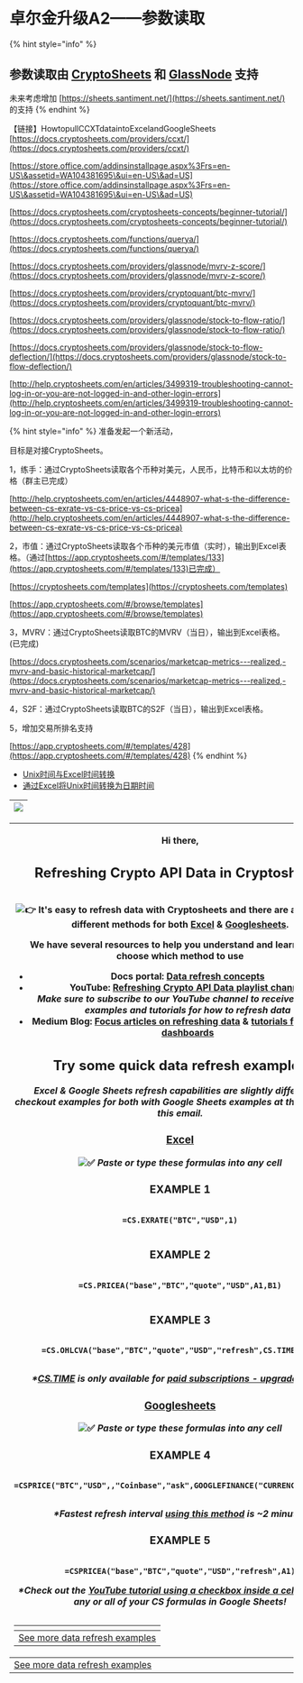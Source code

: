 # 卓尔金升级A2——参数读取

{% hint style="info" %}
## 参数读取由 [CryptoSheets](https://app.cryptosheets.com/) 和 [GlassNode](https://studio.glassnode.com/settings/api) 支持

未来考虑增加 [https://sheets.santiment.net/](https://sheets.santiment.net/) 的支持
{% endhint %}

【链接】HowtopullCCXTdataintoExcelandGoogleSheets [https://docs.cryptosheets.com/providers/ccxt/](https://docs.cryptosheets.com/providers/ccxt/)

[https://store.office.com/addinsinstallpage.aspx%3Frs=en-US\&assetid=WA104381695\&ui=en-US\&ad=US](https://store.office.com/addinsinstallpage.aspx%3Frs=en-US\&assetid=WA104381695\&ui=en-US\&ad=US)

[https://docs.cryptosheets.com/cryptosheets-concepts/beginner-tutorial/](https://docs.cryptosheets.com/cryptosheets-concepts/beginner-tutorial/)

[https://docs.cryptosheets.com/functions/querya/](https://docs.cryptosheets.com/functions/querya/)

[https://docs.cryptosheets.com/providers/glassnode/mvrv-z-score/](https://docs.cryptosheets.com/providers/glassnode/mvrv-z-score/)

[https://docs.cryptosheets.com/providers/cryptoquant/btc-mvrv/](https://docs.cryptosheets.com/providers/cryptoquant/btc-mvrv/)

[https://docs.cryptosheets.com/providers/glassnode/stock-to-flow-ratio/](https://docs.cryptosheets.com/providers/glassnode/stock-to-flow-ratio/)

[https://docs.cryptosheets.com/providers/glassnode/stock-to-flow-deflection/](https://docs.cryptosheets.com/providers/glassnode/stock-to-flow-deflection/)

[http://help.cryptosheets.com/en/articles/3499319-troubleshooting-cannot-log-in-or-you-are-not-logged-in-and-other-login-errors](http://help.cryptosheets.com/en/articles/3499319-troubleshooting-cannot-log-in-or-you-are-not-logged-in-and-other-login-errors)

{% hint style="info" %}
准备发起一个新活动，

目标是对接CryptoSheets。

1，练手：通过CryptoSheets读取各个币种对美元，人民币，比特币和以太坊的价格（群主已完成）

[http://help.cryptosheets.com/en/articles/4448907-what-s-the-difference-between-cs-exrate-vs-cs-price-vs-cs-pricea](http://help.cryptosheets.com/en/articles/4448907-what-s-the-difference-between-cs-exrate-vs-cs-price-vs-cs-pricea)

2，市值：通过CryptoSheets读取各个币种的美元市值（实时），输出到Excel表格。（通过[https://app.cryptosheets.com/#/templates/133](https://app.cryptosheets.com/#/templates/133)已完成）

[https://cryptosheets.com/templates](https://cryptosheets.com/templates)

[https://app.cryptosheets.com/#/browse/templates](https://app.cryptosheets.com/#/browse/templates)

3，MVRV：通过CryptoSheets读取BTC的MVRV（当日），输出到Excel表格。(已完成)

[https://docs.cryptosheets.com/scenarios/marketcap-metrics---realized,-mvrv-and-basic-historical-marketcap/](https://docs.cryptosheets.com/scenarios/marketcap-metrics---realized,-mvrv-and-basic-historical-marketcap/)

4，S2F：通过CryptoSheets读取BTC的S2F（当日），输出到Excel表格。

5，增加交易所排名支持

[https://app.cryptosheets.com/#/templates/428](https://app.cryptosheets.com/#/templates/428)
{% endhint %}

* [Unix时间与Excel时间转换](https://blog.csdn.net/flora\_zhl/article/details/73920260)
* [通过Excel将Unix时间转换为日期时间](https://www.it1352.com/2037257.html)

| ![](https://ci3.googleusercontent.com/proxy/mIahoxuhPjkwSlmSzsvmRrjoiF85TWP8\_HExCs5vLImyD0oAkHw9-8oy\_fyRI4VXzxF2MD8vrl3QvVnaxn6XqpySq1Sx6rrrg6eYK6901klaUQobxjZ3LP3Bf5-Gz440z6dQLNAj\_h1Va-e1t9vuU8XN=s0-d-e1-ft#https://cryptosheets.intercom-mail.com/i/o/163477801/e3239dd408a0f426c81e40be/File1573823790483) |
| ------------------------------------------------------------------------------------------------------------------------------------------------------------------------------------------------------------------------------------------------------------------------------------------------------------------- |

| <p>Hi there,</p><h2>Refreshing Crypto API Data in Cryptosheets</h2><p><br><img src="https://fonts.gstatic.com/s/e/notoemoji/14.0/1f449/72.png" alt="👉"> It's easy to refresh data with Cryptosheets and there are a number of different methods for both <a href="https://cryptosheets.intercom-clicks.com/via/e?ob=dpNFJpA05C1%2BKysb%2Fo1pR18Yi5tfaM2nMFyRNYlmmLOoc82brdXNDa6vfEAzEHeHMDAh%2BTXQexalwHMA3W9WmBKiPFG2ikAjCr0e09k1%2FAtZZCL2URqUQzu8ZgRirvb7ygAUugzu6xlf0oRO2%2BBc1xT1RnKaFicQtOykHwv1l65UxwDihvDzwflehTRkX7ZG&#x26;h=9123addc1eac27a678e297770eb0008262102047-w1ppxcjb_98178001422580&#x26;l=cea91ab435d7b2e567051fba18d22d53ad7f6473-10924630">Excel</a> &#x26; <a href="https://cryptosheets.intercom-clicks.com/via/e?ob=vqJYWGSOSCthykQzXu6JvhJ0m%2BN4iq%2BPoPyBKkE48yDcyHe77%2ByRokFcgW9V15U0VsiM5FAhZNKAUFj2nE0ReSs77KOImgVvV6tpuApg6EIgjQ5ulxq1nUmF%2FW9RcK6OV7C9N2HkG0lMlSY39KGtj6BCp5l0oyPHGTPMdIF%2Fk9wCq1LiBrRG46VtL3i57fK2&#x26;h=484961ee63b0f5137eeba1966a18ab46a4b3bc6e-w1ppxcjb_98178001422580&#x26;l=5ffe088f06ec14104154cf671383ad4c972bf760-10924631">Googlesheets</a>. </p><p>We have several resources to help you understand and learn how to choose which method to use</p><ul><li><strong>Docs portal:</strong> <a href="https://cryptosheets.intercom-clicks.com/via/e?ob=kKdxjVB4gYnhMEq7Zlnt1laBQ7W8tC%2FFDnFXaI4kYywzhYpzJ0eg9rr5CL20TBdpY8RCKDe%2B7pLz4e%2FJG2cZdzYxovWnSbt3aCMCqAiVxuE%3D&#x26;h=2ccabdc34f23a7d428e7dc89eb15cc80958b0b7a-w1ppxcjb_98178001422580&#x26;l=4770d824d7e9b778f49e4f092901c9338471f79c-10924632">Data refresh concepts</a></li><li><strong>YouTube:</strong> <a href="https://cryptosheets.intercom-clicks.com/via/e?ob=ext542A0w%2BFEejiKaDnA3n4Inlczal0iZ%2BnK2TgCzWnQbqIhd%2B0%2F%2BEpl%2B1d5s1Bpl0nWU79PnfL5eB3HQUP%2ByHwxDOkGqglDResAQhQilX0%3D&#x26;h=c7d209bdb4a3569821667602e61651d92d5d5902-w1ppxcjb_98178001422580&#x26;l=bc7bc5061006db0d90dfbd823e8b5c2a5cb513ca-10924633">Refreshing Crypto API Data playlist channel</a><br><em>Make sure to subscribe to our YouTube channel to receive the latest examples and tutorials for how to refresh data</em></li><li><strong>Medium Blog</strong>: <a href="https://cryptosheets.intercom-clicks.com/via/e?ob=HHCGwsFeUzdyBfOUyJNBFc8%2FcYuaUNufyhzsAov4riEgn7BdkLejg3tywkvza3Hfdpdl41PUe6Cy47%2F%2FprqlPHSbpduENod9ArFiuXJwwZs0vepkpWuQGkveXkwvPPq8CJaHLhNsjWuFg9FPdP9bwy1VdTCFZj6NVOfhA83btbY0CiAUYuG6noQvQOv92Jv2&#x26;h=706ca5267296c8fb2cbda18ca2848547e263112d-w1ppxcjb_98178001422580&#x26;l=a207748c530ea8b58e9e36e32072161c9599f366-10924634">Focus articles on refreshing data</a> &#x26; <a href="https://cryptosheets.intercom-clicks.com/via/e?ob=h02zjA6VYVfvkYffTfFeXKSYSrfzVcIe8CqjC9uELc2JLU2gOLSPbmE7VZTW05X6fg4ITTz%2Bj5fzcfhWr%2B6OIEPdfAImDS4Lg%2B2IevfIyC%2BgJkLTGGahjEqApig10lL7qA81aK%2BpUjvqBiWpK1ziUO%2BmeBLCV0CNdJlYKlhp3SE%3D&#x26;h=02d3abc879d9fde87fb25adbafd6830246c06a5d-w1ppxcjb_98178001422580&#x26;l=a931ed836a51cb1a887e9db6a936840e381124a9-10924635">tutorials for real time dashboards</a></li></ul><h2>Try some quick data refresh examples</h2><p><em>Excel &#x26; Google Sheets refresh capabilities are slightly different so checkout examples for both with Google Sheets examples at the bottom of this email.</em></p><h3><a href="https://cryptosheets.intercom-clicks.com/via/e?ob=dpNFJpA05C1%2BKysb%2Fo1pR18Yi5tfaM2nMFyRNYlmmLOoc82brdXNDa6vfEAzEHeHMDAh%2BTXQexalwHMA3W9WmBKiPFG2ikAjCr0e09k1%2FAtZZCL2URqUQzu8ZgRirvb7ygAUugzu6xlf0oRO2%2BBc1xT1RnKaFicQtOykHwv1l65UxwDihvDzwflehTRkX7ZG&#x26;h=9123addc1eac27a678e297770eb0008262102047-w1ppxcjb_98178001422580&#x26;l=cea91ab435d7b2e567051fba18d22d53ad7f6473-10924630">Excel</a> </h3><p><img src="https://fonts.gstatic.com/s/e/notoemoji/14.0/2705/72.png" alt="✅"> <em>Paste or type these formulas into any cell</em><br></p><h3>EXAMPLE 1</h3><pre><code> =CS.EXRATE("BTC","USD",1)</code></pre><p><a href="https://cryptosheets.intercom-clicks.com/via/e?ob=dpNFJpA05C1%2BKysb%2Fo1pR18Yi5tfaM2nMFyRNYlmmLOoc82brdXNDa6vfEAzEHeHMDAh%2BTXQexalwHMA3W9WmBKiPFG2ikAjCr0e09k1%2FAtZZCL2URqUQzu8ZgRirvb7ygAUugzu6xlf0oRO2%2BBc1xT1RnKaFicQtOykHwv1l65UxwDihvDzwflehTRkX7ZG&#x26;h=9123addc1eac27a678e297770eb0008262102047-w1ppxcjb_98178001422580&#x26;l=25dc78d22b54724fc7213ede45dcdb961d625dbb-10924636"><img src="https://ci3.googleusercontent.com/proxy/BEBVs-iG1IE3Fs2ohdwVPCJgusgm3zR3pS3347coHmcmxwngn7MhD4DmnIk3Wi40TlYr3G8MuqJXnnoKrYlmojiYGW93sXH36EuSG3afZ9M9aLUVvWEgU5LUf4gK7Po-mWSpCPinyIQmyxM2GXCrGVX5OpZnwH4MADbsY6569uB5LHy1FerTIMZurg99ghQwzo3qZA7ylImz5Y8ZlwdcVg=s0-d-e1-ft#https://cryptosheets.intercom-mail.com/i/o/246207473/5359446bf38be6e50bbe465b/cryptosheets-docs_excel_functions_csEXRATE-example5%5B1%5D.gif" alt=""></a></p><h3>EXAMPLE 2</h3><pre><code> =CS.PRICEA("base","BTC","quote","USD",A1,B1)</code></pre><p><a href="https://cryptosheets.intercom-clicks.com/via/e?ob=ext542A0w%2BFEejiKaDnA3n4Inlczal0iZ%2BnK2TgCzWnQbqIhd%2B0%2F%2BEpl%2B1d5s1Bpl0nWU79PnfL5eB3HQUP%2ByHwxDOkGqglDResAQhQilX0%3D&#x26;h=c7d209bdb4a3569821667602e61651d92d5d5902-w1ppxcjb_98178001422580&#x26;l=1ef294789cc426d360384e70e8d6e9e2912f50da-10924637"><img src="https://ci4.googleusercontent.com/proxy/yPcyK7VIIYGQtXsBZQmOPm3yt1TUwnoNGr1j1ChhfmmdPG_CvASE8LlPSi1rlrW_oYOhMxVcHW94VfeiTLP45lOjYoyFiPRzyiTyXCEZBK6d0UJ_Wbbz8YOq-yNyJogtMR4kmh7bruqqdnsFsNS4mondI_hyzlAFm1Sv79AHPbScZ9Wt8MNP2VCdN32PpnoDAdz8a_hTsCiYgaOzpip9qaZLDw9fjKnqd2ah_Ww7DcORAXnVeAmpvDVrgT8=s0-d-e1-ft#https://cryptosheets.intercom-mail.com/i/o/260279717/39bbb3fcab5724a29f95aaea/YT-1355-3873_cryptosheets-docs_providers_cryptosheets_console_csPRICEA-example6%5B1%5D.gif" alt=""></a></p><h3>EXAMPLE 3</h3><pre><code> =CS.OHLCVA("base","BTC","quote","USD","refresh",CS.TIME(10))</code></pre><p><img src="https://ci3.googleusercontent.com/proxy/qPaq6jjUAmpfNxYoGjvygRq3I1IgmXkhJ7f03SwWUgL70RDtie5_3p1hq15WVmFM15Ypua86QCp-h_n5mm2wDTfyIH7Gf7HLAooWpXEzWJU9J-aWkZuP8yIoHjl7j6Q5KzMf8XPfdU6SOoSreWtpOYGDg8pQtaGQ9Bmwx8UgLGT1ytl5pnZwiHHkhLWN135F-r16-LVRg5P3=s0-d-e1-ft#https://cryptosheets.intercom-mail.com/i/o/246216883/546e1044e001261bca970af6/cryptosheets-docs_excel_functions_csOHLCVA-example2.gif" alt=""></p><p><em>*</em><a href="https://cryptosheets.intercom-clicks.com/via/e?ob=jBWl7I74XD9EF%2FyKqAjyXWg%2BqDx8taFJ0VsK5IdKRK7TpFXWwKdl9stJ80jYTzaP&#x26;h=3d0fcfeba9020a97c31668c3b9a3defb8f8750bb-w1ppxcjb_98178001422580&#x26;l=516b2f38b0eecab0c5695bebdc620c2cd16c6ec2-10924638"><em>CS.TIME</em></a> <em>is only available for</em> <a href="https://cryptosheets.com/pricing"><em>paid subscriptions - upgrade today!</em></a><br></p><h3><a href="https://cryptosheets.intercom-clicks.com/via/e?ob=vqJYWGSOSCthykQzXu6JvhJ0m%2BN4iq%2BPoPyBKkE48yDcyHe77%2ByRokFcgW9V15U0VsiM5FAhZNKAUFj2nE0ReSs77KOImgVvV6tpuApg6EIgjQ5ulxq1nUmF%2FW9RcK6OV7C9N2HkG0lMlSY39KGtj6BCp5l0oyPHGTPMdIF%2Fk9wCq1LiBrRG46VtL3i57fK2&#x26;h=484961ee63b0f5137eeba1966a18ab46a4b3bc6e-w1ppxcjb_98178001422580&#x26;l=5ffe088f06ec14104154cf671383ad4c972bf760-10924631">Googlesheets</a></h3><p><img src="https://fonts.gstatic.com/s/e/notoemoji/14.0/2705/72.png" alt="✅">  <em>Paste or type these formulas into any cell</em></p><h3>EXAMPLE 4</h3><pre><code> =CSPRICE("BTC","USD",,"Coinbase","ask",GOOGLEFINANCE("CURRENCY:USDEUR"))</code></pre><p><a href="https://cryptosheets.intercom-clicks.com/via/e?ob=vqJYWGSOSCthykQzXu6JvhJ0m%2BN4iq%2BPoPyBKkE48yDcyHe77%2ByRokFcgW9V15U0VsiM5FAhZNKAUFj2nE0ReSs77KOImgVvV6tpuApg6EIgjQ5ulxq1nUmF%2FW9RcK6OV7C9N2HkG0lMlSY39KGtj6BCp5l0oyPHGTPMdIF%2Fk9wCq1LiBrRG46VtL3i57fK2&#x26;h=484961ee63b0f5137eeba1966a18ab46a4b3bc6e-w1ppxcjb_98178001422580&#x26;l=b1fcf70edbb8b7137237de913f3754758ea81f66-10924640"><img src="https://ci3.googleusercontent.com/proxy/GPqFjLR33wPQwK8vrEpFiRkDUquMPoZNUuh60YKyUkSIgFkgUb3fnz97c1eodsRD8w9w-JpBbgdIo_nvkc9X-onI4CQ5sICZOinsa_dSKDpFl_V8s_Hzwwn4W586FHjmgMCCs44DLNwcAg=s0-d-e1-ft#https://cryptosheets.intercom-mail.com/i/o/246206395/2b52e9967491a70de99f8e18/image.png" alt=""></a></p><p><em>*Fastest refresh interval</em> <a href="https://cryptosheets.intercom-clicks.com/via/e?ob=HHCGwsFeUzdyBfOUyJNBFc8%2FcYuaUNufyhzsAov4riEgn7BdkLejg3tywkvza3Hfdpdl41PUe6Cy47%2F%2FprqlPHSbpduENod9ArFiuXJwwZs0vepkpWuQGkveXkwvPPq8CJaHLhNsjWuFg9FPdP9bwy1VdTCFZj6NVOfhA83btbY0CiAUYuG6noQvQOv92Jv2&#x26;h=706ca5267296c8fb2cbda18ca2848547e263112d-w1ppxcjb_98178001422580&#x26;l=a207748c530ea8b58e9e36e32072161c9599f366-10924634"><em>using this method</em></a> <em>is ~2 minutes</em></p><h3>EXAMPLE 5</h3><pre><code> =CSPRICEA("base","BTC","quote","USD","refresh",A1)</code></pre><p><em>*Check out the</em> <a href="https://cryptosheets.intercom-clicks.com/via/e?ob=fNLcrKL452PUsviqeBJPOv9m7UciihoPIzvtBAm9O9U%3D&#x26;h=160eb83324d55779775d5481929c6e6079d349c3-w1ppxcjb_98178001422580&#x26;l=d6a2171bfe48e29a34ee3f2232f830d278f6d1df-10924641"><em>YouTube tutorial using a checkbox inside a cell</em> </a><em>to refresh any or all of your CS formulas in Google Sheets!</em></p><p><img src="https://ci3.googleusercontent.com/proxy/9xe1RCpfI5GSHAg6ktZ648wWuAQFmMLLT9kBUugzDvsA_yo9r-axQJ47CKLZmkoagHyvjv8BEibiK7xFCCRCR6KadQHb69E2A1SG1I1yOi0OoAHo0akK4fy9puqc81eMkxBi9i-JESEMOA=s0-d-e1-ft#https://cryptosheets.intercom-mail.com/i/o/290882307/6504bf4e7220dd518b76e6ce/image.png" alt=""></p><table data-header-hidden><thead><tr><th></th></tr></thead><tbody><tr><td><a href="https://cryptosheets.intercom-clicks.com/via/e?ob=kKdxjVB4gYnhMEq7Zlnt1laBQ7W8tC%2FFDnFXaI4kYywzhYpzJ0eg9rr5CL20TBdpY8RCKDe%2B7pLz4e%2FJG2cZdzYxovWnSbt3aCMCqAiVxuE%3D&#x26;h=2ccabdc34f23a7d428e7dc89eb15cc80958b0b7a-w1ppxcjb_98178001422580&#x26;l=7e64692e2196270c7291bdc9103d30084e22d4d6-10924642">See more data refresh examples</a></td></tr></tbody></table> |
| ---------------------------------------------------------------------------------------------------------------------------------------------------------------------------------------------------------------------------------------------------------------------------------------------------------------------------------------------------------------------------------------------------------------------------------------------------------------------------------------------------------------------------------------------------------------------------------------------------------------------------------------------------------------------------------------------------------------------------------------------------------------------------------------------------------------------------------------------------------------------------------------------------------------------------------------------------------------------------------------------------------------------------------------------------------------------------------------------------------------------------------------------------------------------------------------------------------------------------------------------------------------------------------------------------------------------------------------------------------------------------------------------------------------------------------------------------------------------------------------------------------------------------------------------------------------------------------------------------------------------------------------------------------------------------------------------------------------------------------------------------------------------------------------------------------------------------------------------------------------------------------------------------------------------------------------------------------------------------------------------------------------------------------------------------------------------------------------------------------------------------------------------------------------------------------------------------------------------------------------------------------------------------------------------------------------------------------------------------------------------------------------------------------------------------------------------------------------------------------------------------------------------------------------------------------------------------------------------------------------------------------------------------------------------------------------------------------------------------------------------------------------------------------------------------------------------------------------------------------------------------------------------------------------------------------------------------------------------------------------------------------------------------------------------------------------------------------------------------------------------------------------------------------------------------------------------------------------------------------------------------------------------------------------------------------------------------------------------------------------------------------------------------------------------------------------------------------------------------------------------------------------------------------------------------------------------------------------------------------------------------------------------------------------------------------------------------------------------------------------------------------------------------------------------------------------------------------------------------------------------------------------------------------------------------------------------------------------------------------------------------------------------------------------------------------------------------------------------------------------------------------------------------------------------------------------------------------------------------------------------------------------------------------------------------------------------------------------------------------------------------------------------------------------------------------------------------------------------------------------------------------------------------------------------------------------------------------------------------------------------------------------------------------------------------------------------------------------------------------------------------------------------------------------------------------------------------------------------------------------------------------------------------------------------------------------------------------------------------------------------------------------------------------------------------------------------------------------------------------------------------------------------------------------------------------------------------------------------------------------------------------------------------------------------------------------------------------------------------------------------------------------------------------------------------------------------------------------------------------------------------------------------------------------------------------------------------------------------------------------------------------------------------------------------------------------------------------------------------------------------------------------------------------------------------------------------------------------------------------------------------------------------------------------------------------------------------------------------------------------------------------------------------------------------------------------------------------------------------------------------------------------------------------------------------------------------------------------------------------------------------------------------------------------------------------------------------------------------------------------------------------------------------------------------------------------------------------------------------------------------------------------------------------------------------------------------------------------------------------------------------------------------------------------------------------------------------------------------------------------------------------------------------------------------------------------------------------------------------------------------------------------------------------------------------------------------------------------------------------------------------------------------------------------------------------------------------------------------------------------------------------------------------------------------------------------------------------------------------------------------------------------------------------------------------------------------------------------------------------------------------------------------------------------------------------------------------------------------------------------------------------------------------------------------------------------------------------------------------------------------------------------------------------------------------------------------------------------------------------------------------------------------------------------------------------------------------------------------------------------------------------------------------------------------------------------------------------------------------------------------------------------------------------------------------------------------------------------------------------------------------------------------------------------------------------------------------------------------------------------------------------------------------------------------------------------------------------------------------------------------------------------------------------------------------------------------------------------------------------------------------------------------------------------------------------------------------------------------------------------------------------------------------------------------------------------------------------------------------------------------------------------------------------------------------------------------------------------------------------------------------------------------------------------------------------------------------------------------------------------------------------------------------------------------------------------------------------------------------------------------------------------------------------------------------------------------------------------------------------------------------------------------------------------------------------------------------------------------------------------------------------------------------------------------------------------------------------------------------------------------------------------------------------------------------------------------------------------------------------------------------------------------------------------------------------------------------------------------------------------------------------------------------------------------------------------------------------------------------------------------------------------------------------------------------------------------------- |
| [See more data refresh examples](https://cryptosheets.intercom-clicks.com/via/e?ob=kKdxjVB4gYnhMEq7Zlnt1laBQ7W8tC%2FFDnFXaI4kYywzhYpzJ0eg9rr5CL20TBdpY8RCKDe%2B7pLz4e%2FJG2cZdzYxovWnSbt3aCMCqAiVxuE%3D\&h=2ccabdc34f23a7d428e7dc89eb15cc80958b0b7a-w1ppxcjb\_98178001422580\&l=7e64692e2196270c7291bdc9103d30084e22d4d6-10924642)                                                                                                                                                                                                                                                                                                                                                                                                                                                                                                                                                                                                                                                                                                                                                                                                                                                                                                                                                                                                                                                                                                                                                                                                                                                                                                                                                                                                                                                                                                                                                                                                                                                                                                                                                                                                                                                                                                                                                                                                                                                                                                                                                                                                                                                                                                                                                                                                                                                                                                                                                                                                                                                                                                                                                                                                                                                                                                                                                                                                                                                                                                                                                                                                                                                                                                                                                                                                                                                                                                                                                                                                                                                                                                                                                                                                                                                                                                                                                                                                                                                                                                                                                                                                                                                                                                                                                                                                                                                                                                                                                                                                                                                                                                                                                                                                                                                                                                                                                                                                                                                                                                                                                                                                                                                                                                                                                                                                                                                                                                                                                                                                                                                                                                                                                                                                                                                                                                                                                                                                                                                                                                                                                                                                                                                                                                                                                                                                                                                                                                                                                                                                                                                                                                                                                                                                                                                                                                                                                                                                                                                                                                                                                                                                                                                                                                                                                                                                                                                                                                                                                                                                                                                                                                                                                                                                                                                                                                                                                                                                                                                                                                                                                                                                                                                                                                                                                                                                                                                                                                                                                                                                                                                                                                                                                                                                                                                                                                                                                                                                                                                                                                                                                                                                                                                                                                                                                                                                                                                                                                                                                                                                                   |
